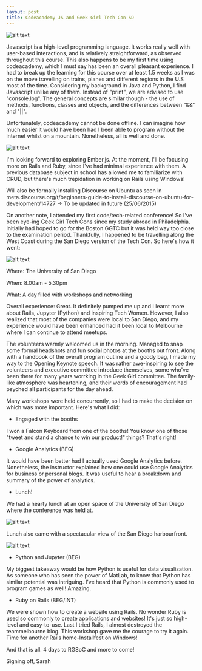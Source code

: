 ```yaml
---
layout: post
title: Codeacademy JS and Geek Girl Tech Con SD
---
```

![alt text](https://www.dropbox.com/s/nbh4re8iob9ysfk/Screenshot%202015-06-23%2021.44.29.png?dl=1)

Javascript is a high-level programming language. It works really well with user-based interactions, and is relatively straightforward, as observed throughout this course.
This also happens to be my first time using codeacademy, which I must say has been an overall pleasant experience. I had to break up the learning for this course over at least 1.5 weeks as I was on the move travelling on trains, planes and different regions in the U.S most of the time.
Considering my background in Java and Python, I find Javascript unlike any of them. Instead of "print", we are advised to use "console.log". The general concepts are similar though - the use of methods, functions, classes and objects, and the differences between "&&" and "||".

Unfortunately, codeacademy cannot be done offline. I can imagine how much easier it would have been had I been able to program without the internet whilst on a mountain. Nonetheless, all is well and done.

![alt text](https://www.dropbox.com/s/3ukjdpygnpa50qv/Screenshot%202015-06-12%2009.10.22.png?dl=1)

I'm looking forward to exploring Ember.js. At the moment, I'll be focusing more on Rails and Ruby, since I've had minimal experience with them. A previous database subject in school has allowed me to familiarize with CRUD, but there's much trepidation in working on Rails using Windows!

Will also be formally installing Discourse on Ubuntu as seen in meta.discourse.org/t/beginners-guide-to-install-discourse-on-ubuntu-for-development/14727 -> To be updated in future (25/06/2015)

On another note, I attended my first code/tech-related conference! So I've been eye-ing Geek Girl Tech Cons since my study abroad in Philadelphia. Initially had hoped to go for the Boston GGTC but it was held way too close to the examination period. Thankfully, I happened to be travelling along the West Coast during the San Diego version of the Tech Con. So here's how it went:

![alt text](https://www.dropbox.com/sc/hyf9yyjyepq4ocg/AAC3rTaowfU7XE6yWudKZSBWa?dl=1)

Where: The University of San Diego

When: 8.00am - 5.30pm

What: A day filled with workshops and networking

Overall experience: Great. It definitely pumped me up and I learnt more about Rails, Jupyter (Python) and inspiring Tech Women.
However, I also realized that most of the companies were local to San Diego, and my experience would have been enhanced had it been local to Melbourne where I can continue to attend meetups.

The volunteers warmly welcomed us in the morning. Managed to snap some formal headshots and fun social photos at the booths out front. Along with a handbook of the overall program outline and a goody bag, I made my way to the Opening Keynote speech. 
It was rather awe-inspiring to see the volunteers and executive committee introduce themselves, some who've been there for many years worrking in the Geek Girl committee. The family-like atmosphere was heartening, and their words of encouragement had psyched all participants for the day ahead.

Many workshops were held concurrently, so I had to make the decision on which was more important. Here's what I did:

- Engaged with the booths

I won a Falcon Keyboard from one of the booths! You know one of those "tweet and stand a chance to win our product!" things? That's right!

- Google Analytics (BEG)

It would have been better had I actually used Google Analytics before. Nonetheless, the instructor explained how one could use Google Analytics for business or personal blogs. It was useful to hear a breakdown and summary of the power of analytics.

- Lunch!

We had a hearty lunch at an open space of the University of San Diego where the conference was held at. 

![alt text](https://www.dropbox.com/sc/g1cesrawtzz4ilw/AADBXE4U2sgA4Fh81dTUCHJFa?dl=1)

Lunch also came with a spectacular view of the San Diego harbourfront.

![alt text](https://www.dropbox.com/sc/c63wfsgyssa80q2/AAAe4EVYN-Wi4tLaReLn69ZLa?dl=1)

- Python and Jupyter (BEG)

My biggest takeaway would be how Python is useful for data visualization. As someone who has seen the power of MatLab, to know that Python has similar potential was intriguing. I've heard that Python is commonly used to program games as well! Amazing.

- Ruby on Rails (BEG/INT)

We were shown how to create a website using Rails. No wonder Ruby is used so commonly to create applications and websites! It's just so high-level and easy-to-use. Last I tried Rails, I almost destroyed the teammelbourne blog. This workshop gave me the courage to try it again. Time for another Rails home-Installfest on Windows!

And that is all. 4 days to RGSoC and more to come!

Signing off,
Sarah
